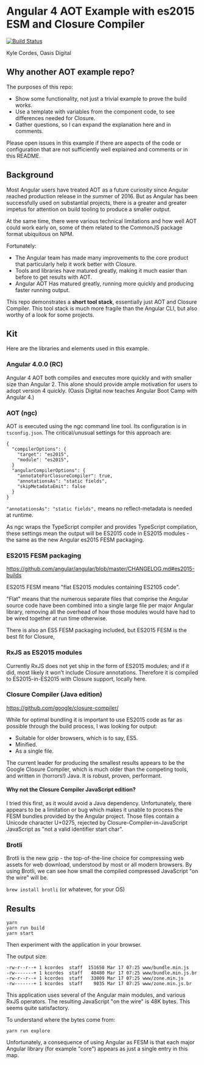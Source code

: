 # Angular 4 AOT Example with es2015 ESM and Closure Compiler

[![Build Status](https://travis-ci.org/OasisDigital/angular-aot-closure.svg?branch=master)](https://travis-ci.org/OasisDigital/angular-aot-closure)

Kyle Cordes, Oasis Digital

## Why another AOT example repo?

The purposes of this repo:

* Show some functionality, not just a trivial example to prove the
  build works.
* Use a template with variables from the component code, to see
  differences needed for Closure.
* Gather questions, so I can expand the explanation here and in
  comments.

Please open issues in this example if there are aspects of the code or
configuration that are not sufficiently well explained and comments or
in this README.

## Background

Most Angular users have treated AOT as a future curiosity since
Angular reached production release in the summer of 2016.  But as
Angular has been successfully used on substantial projects, there is a
greater and greater impetus for attention on build tooling to produce
a smaller output.

At the same time, there were various technical limitations and how
well AOT could work early on, some of them related to the CommonJS
package format ubiquitous on NPM.

Fortunately:

* The Angular team has made many improvements to the core product that
  particularly help it work better with Closure.
* Tools and libraries have matured greatly, making it
  much easier than before to get results with AOT.
* Angular AOT Has matured greatly, running more quickly and producing
  faster running output.

This repo demonstrates a **short tool stack**, essentially just AOT
and Closure Compiler. This tool stack is much more fragile than the
Angular CLI, but also worthy of a look for some projects.

## Kit

Here are the libraries and elements used in this example.

### Angular 4.0.0 (RC)

Angular 4 AOT both compiles and executes more quickly and with smaller
size than Angular 2. This alone should provide ample motivation for
users to adopt version 4 quickly. (Oasis Digital now teaches Angular
Boot Camp with Angular 4.)

### AOT (ngc)

AOT is executed using the ngc command line tool. Its configuration is
in `tsconfig.json`. The critical/unusual settings for this approach are:

```
{
  "compilerOptions": {
    "target": "es2015",
    "module": "es2015",
  }
  "angularCompilerOptions": {
    "annotateForClosureCompiler": true,
    "annotationsAs": "static fields",
    "skipMetadataEmit": false
  }
}
```

```"annotationsAs": "static fields",``` means no reflect-metadata is
needed at runtime.

As ngc wraps the TypeScript compiler and provides TypeScript
compilation, these settings mean the output will be ES2015 code in
ES2015 modules - the same as the new Angular es2015 FESM packaging.

### ES2015 FESM packaging

<https://github.com/angular/angular/blob/master/CHANGELOG.md#es2015-builds>

ES2015 FESM means "flat ES2015 modules containing ES2105 code".

"Flat" means that the numerous separate files that comprise the
Angular source code have been combined into a single large file per
major Angular library, removing all the overhead of how those modules
would have had to be wired together at run time otherwise.

There is also an ES5 FESM packaging included, but ES2015 FESM is the
best fit for Closure,

### RxJS as ES2015 modules

Currently RxJS does not yet ship in the form of ES2015 modules; and if
it did, most likely it won't include Closure annotations. Therefore it
is compiled to ES2015-in-ES2015 with Closure support, locally here.

### Closure Compiler (Java edition)

<https://github.com/google/closure-compiler/>

While for optimal bundling it is important to use ES2015 code as far
as possible through the build process, I was looking for output:

* Suitable for older browsers, which is to say, ES5.
* Minified.
* As a single file.

The current leader for producing the smallest results appears to be
the Google Closure Compiler, which is much older than the competing
tools, and written in (horrors!) Java. It is robust, proven,
performant.

#### Why not the Closure Compiler JavaScript edition?

I tried this first, as it would avoid a Java dependency.
Unfortunately, there appears to be a limitation or bug which makes it
unable to process the FESM bundles provided by the Angular project.
Those files contain a Unicode character U+0275, rejected by
Closure-Compiler-in-JavaScript JavaScript as "not a valid identifier
start char".

### Brotli

Brotli is the new gzip - the top-of-the-line choice for compressing
web assets for web download, understood by most or all modern
browsers. By using Brotli, we can see how small the compiled
compressed JavaScript "on the wire" will be.

`brew install brotli` (or whatever, for your OS)

## Results

```
yarn
yarn run build
yarn start
```

Then experiment with the application in your browser.

The output size:

```
-rw-r--r--+ 1 kcordes  staff  151650 Mar 17 07:25 www/bundle.min.js
-rw-------+ 1 kcordes  staff   40480 Mar 17 07:25 www/bundle.min.js.br
-rw-r--r--+ 1 kcordes  staff   33009 Mar 17 07:25 www/zone.min.js
-rw-------+ 1 kcordes  staff    9035 Mar 17 07:25 www/zone.min.js.br
```

This application uses several of the Angular main modules, and various
RxJS operators. The resulting JavaScript "on the wire" is 48K bytes.
This seems quite satisfactory.

To understand where the bytes come from:

```
yarn run explore
```

Unfortunately, a consequence of using Angular as FESM is that each
major Angular library (for example "core") appears as just a single
entry in this map.
